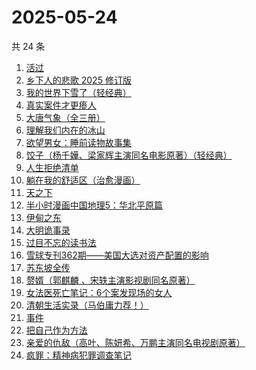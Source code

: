 # 2025-05-24

共 24 条

<!-- BEGIN WEREAD -->
<!-- 最后更新时间 2025-05-24 14:21:18 +0800 -->
1. [活过](https://weread.qq.com/web/bookDetail/6d832730813ab9f00g015126)
1. [乡下人的悲歌 2025 修订版](https://weread.qq.com/web/bookDetail/07c3257071e36beb07c3f27)
1. [我的世界下雪了（轻经典）](https://weread.qq.com/web/bookDetail/93b32df0813ab9f40g01960a)
1. [真实案件才更瘆人](https://weread.qq.com/web/bookDetail/ab232020813ab9f2fg01569c)
1. [大唐气象（全三册）](https://weread.qq.com/web/bookDetail/c79326b0813ab9f22g017f54)
1. [理解我们内在的冰山](https://weread.qq.com/web/bookDetail/80132f80813ab99aeg019b95)
1. [欲望男女：睡前读物故事集](https://weread.qq.com/web/bookDetail/d8432fa0813ab9ee8g0179f4)
1. [饺子（杨千嬅、梁家辉主演同名电影原著）（轻经典）](https://weread.qq.com/web/bookDetail/40532a20813ab9f06g012d1c)
1. [人生拒绝清单](https://weread.qq.com/web/bookDetail/dc732740813ab9f00g0145b0)
1. [躺在我的舒适区（治愈漫画）](https://weread.qq.com/web/bookDetail/656328c0813ab9ef6g014ec0)
1. [天之下](https://weread.qq.com/web/bookDetail/4de326a0721770aa4de95f4)
1. [半小时漫画中国地理5：华北平原篇](https://weread.qq.com/web/bookDetail/86d32640813ab9f27g015cb8)
1. [伊甸之东](https://weread.qq.com/web/bookDetail/fc332560813ab9f00g0174d0)
1. [大明诡事录](https://weread.qq.com/web/bookDetail/559327d0813ab9ef6g01874f)
1. [过目不忘的读书法](https://weread.qq.com/web/bookDetail/d2332de0813ab7e05g01526a)
1. [雪球专刊362期——美国大选对资产配置的影响](https://weread.qq.com/web/bookDetail/18732520813ab9778g0184b1)
1. [苏东坡全传](https://weread.qq.com/web/bookDetail/98c32cc07274f26798cc872)
1. [赘婿（郭麒麟 、宋轶主演影视剧同名原著）](https://weread.qq.com/web/bookDetail/15032af05753441501f9930)
1. [女法医死亡笔记：6个案发现场的女人](https://weread.qq.com/web/bookDetail/72732280813ab9ee8g016c25)
1. [清朝生活实录（马伯庸力荐！）](https://weread.qq.com/web/bookDetail/02032fa0813ab9eedg017ef7)
1. [事件](https://weread.qq.com/web/bookDetail/d1132fa0813ab9c2ag017b50)
1. [把自己作为方法](https://weread.qq.com/web/bookDetail/d7532f80813ab680cg012708)
1. [亲爱的仇敌（高叶、陈妍希、万鹏主演同名电视剧原著）](https://weread.qq.com/web/bookDetail/f2b329a0813ab9f0bg010100)
1. [疯罪：精神病犯罪调查笔记](https://weread.qq.com/web/bookDetail/64432c20813ab9ec0g01849d)
<!-- END WEREAD -->